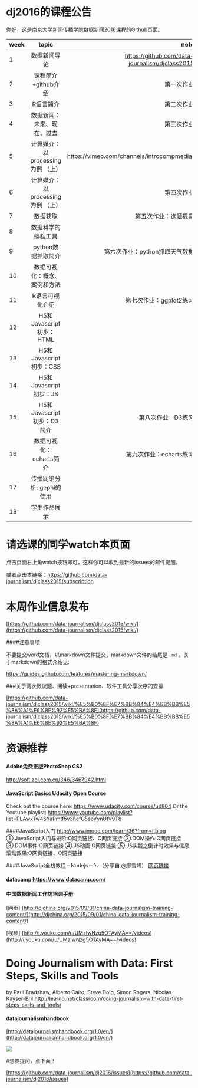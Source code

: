 # dj2016的课程公告

你好，这是南京大学新闻传播学院数据新闻2016课程的Github页面。

| week          | topic         | note  |
| ------------- |:-------------:| -----:|
|1              | 数据新闻导论             |    https://github.com/data-journalism/djclass2015   |
|2              | 课程简介+github介绍	    |    第一次作业    |
|3              | R语言简介              |     第二次作业  |
|4              | 数据新闻：未来、现在、过去	     |  第三次作业   |
|5              | 计算媒介：以processing为例 （上）|  https://vimeo.com/channels/introcompmedia/    |
|6              | 计算媒介：以processing为例 （上）|  第四次作业     |
|7              | 数据获取	                       |  第五次作业：选题提案   |
|8              | 数据科学的编程工具               |       |
|9              | python数据抓取简介               |  第六次作业：python抓取天气数据      |
|10             | 数据可视化：概念、案例和方法     |       |
|11             | R语言可视化介绍	                 | 第七次作业：ggplot2练习    |
|12             | H5和Javascript初步：HTML      |                    |
|13             | H5和Javascript初步：CSS          |       |
|14             | H5和Javascript初步：JS         |       |
|15             | H5和Javascript初步：D3简介              | 第八次作业：D3练习       |
|16             | 数据可视化：echarts简介             | 第九次作业：echarts练习      |
|17             | 传播网络分析: gephi的使用               |       |
|18             | 学生作品展示	              |       |

# 请选课的同学watch本页面
点击页面右上角watch按钮即可，这样你可以收到最新的issues的邮件提醒。

或者点击本链接：https://github.com/data-journalism/djclass2015/subscription

# 本周作业信息发布

[https://github.com/data-journalism/djclass2015/wiki/](https://github.com/data-journalism/djclass2015/wiki/)

####注意事项

不要提交word文档，以markdown文件提交，markdown文件的结尾是 `.md` 。关于markdown的格式介绍见:

https://guides.github.com/features/mastering-markdown/

###关于两次微议题、阅读+presentation、软件工具分享次序的安排

[https://github.com/data-journalism/djclass2015/wiki/%E5%B0%8F%E7%BB%84%E4%BB%BB%E5%8A%A1%E6%8E%92%E5%BA%8F](https://github.com/data-journalism/djclass2015/wiki/%E5%B0%8F%E7%BB%84%E4%BB%BB%E5%8A%A1%E6%8E%92%E5%BA%8F)


# 资源推荐

#### Adobe免费正版PhotoShop CS2
http://soft.zol.com.cn/346/3467942.html
#### JavaScript Basics Udacity Open Course
Check out the course here: https://www.udacity.com/course/ud804
Or the Youtube playlist: https://www.youtube.com/playlist?list=PLAwxTw4SYaPmtf5v3hefG5seVynUtV9T8

####JavaScript入门 http://www.imooc.com/learn/36?from=itblog
①.JavaScript入门与进阶:O网页链接、O网页链接 ②.DOM操作:O网页链接 ③.DOM事件:O网页链接 ④.JS动画:O网页链接 ⑤.JS实践之倒计时效果与信息滚动效果:O网页链接、O网页链接

####JavaScript全栈教程－Nodejs－fs （分享自 @廖雪峰） [网页链接](http://www.liaoxuefeng.com/wiki/001434446689867b27157e896e74d51a89c25cc8b43bdb3000)

#### datacamp https://www.datacamp.com/

#### 中国数据新闻工作坊培训手册
[网页] [http://djchina.org/2015/09/01/china-data-journalism-training-content/](http://djchina.org/2015/09/01/china-data-journalism-training-content/)

[视频] [http://i.youku.com/u/UMzIwNzg5OTAyMA==/videos](http://i.youku.com/u/UMzIwNzg5OTAyMA==/videos)

# Doing Journalism with Data: First Steps, Skills and Tools 
by Paul Bradshaw, Alberto Cairo, Steve Doig, Simon Rogers, Nicolas Kayser-Bril http://learno.net/classroom/doing-journalism-with-data-first-steps-skills-and-tools/


#### datajournalismhandbook
[http://datajournalismhandbook.org/1.0/en/](http://datajournalismhandbook.org/1.0/en/)

![](http://datajournalismhandbook.org/1.0/en/img/cover_print.png)

#想要提问，点下面！

[https://github.com/data-journalism/dj2016/issues](https://github.com/data-journalism/dj2016/issues)




